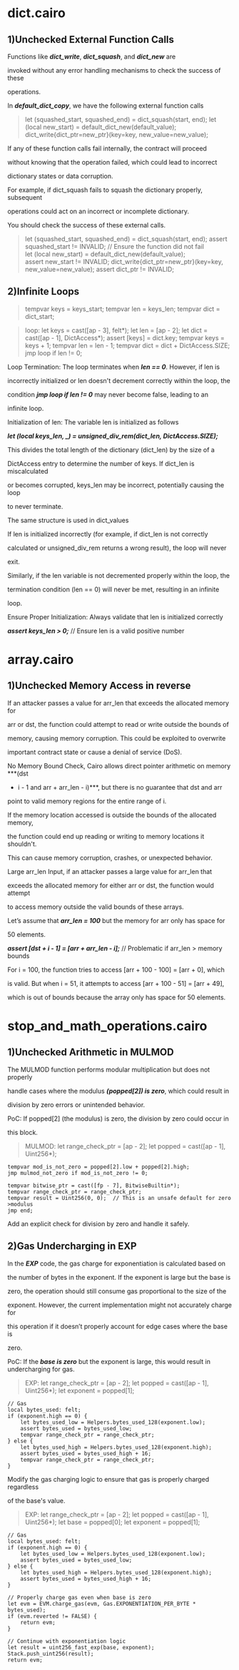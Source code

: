 

# dict.cairo

## 1)Unchecked External Function Calls

Functions like ***dict_write***, ***dict_squash***, and ***dict_new*** are

invoked without any error handling mechanisms to check the success of these
 
operations.  

In ***default_dict_copy***, we have the following external function calls

>let (squashed_start, squashed_end) = dict_squash(start, end);
let (local new_start) = default_dict_new(default_value);
dict_write{dict_ptr=new_ptr}(key=key, new_value=new_value);


If any of these function calls fail internally, the contract will proceed  

without knowing that the operation failed, which could lead to incorrect   

dictionary states or data corruption.  

For example, if dict_squash fails to squash the dictionary properly, subsequent   

operations could act on an incorrect or incomplete dictionary.  

You should check the success of these external calls.

>let (squashed_start, squashed_end) = dict_squash(start, end);
assert squashed_start != INVALID;  // Ensure the function did not fail  
let (local new_start) = default_dict_new(default_value);  
assert new_start != INVALID;
dict_write{dict_ptr=new_ptr}(key=key, new_value=new_value);
assert dict_ptr != INVALID;

## 2)Infinite Loops

>tempvar keys = keys_start;
tempvar len = keys_len;
tempvar dict = dict_start;

>loop:
    let keys = cast([ap - 3], felt*);
    let len = [ap - 2];
    let dict = cast([ap - 1], DictAccess*);
    assert [keys] = dict.key;
    tempvar keys = keys + 1;
    tempvar len = len - 1;
    tempvar dict = dict + DictAccess.SIZE;
    jmp loop if len != 0;

Loop Termination: The loop terminates when ***len == 0***. However, if len is 

incorrectly initialized or len doesn't decrement correctly within the loop, the 

condition ***jmp loop if len != 0*** may never become false, leading to an 

infinite loop.

Initialization of len: The variable len is initialized as follows

***let (local keys_len, _) = unsigned_div_rem(dict_len, DictAccess.SIZE);***

This divides the total length of the dictionary (dict_len) by the size of a 

DictAccess entry to determine the number of keys. If dict_len is miscalculated 

or becomes corrupted, keys_len may be incorrect, potentially causing the loop 

to never terminate.

The same structure is used in dict_values

If len is initialized incorrectly (for example, if dict_len is not correctly 

calculated or unsigned_div_rem returns a wrong result), the loop will never 

exit.

Similarly, if the len variable is not decremented properly within the loop, the 

termination condition (len == 0) will never be met, resulting in an infinite 

loop.

Ensure Proper Initialization: Always validate that len is initialized correctly

***assert keys_len > 0;***  // Ensure len is a valid positive number




# array.cairo


## 1)Unchecked Memory Access in reverse

If an attacker passes a value for arr_len that exceeds the allocated memory for 

arr or dst, the function could attempt to read or write outside the bounds of 

memory, causing memory corruption. This could be exploited to overwrite 

important contract state or cause a denial of service (DoS).

No Memory Bound Check, Cairo allows direct pointer arithmetic on memory ***(dst 

+ i - 1 and arr + arr_len - i)***, but there is no guarantee that dst and arr 

point to valid memory regions for the entire range of i.

If the memory location accessed is outside the bounds of the allocated memory, 

the function could end up reading or writing to memory locations it shouldn't. 

This can cause memory corruption, crashes, or unexpected behavior.

Large arr_len Input, if an attacker passes a large value for arr_len that 

exceeds the allocated memory for either arr or dst, the function would attempt 

to access memory outside the valid bounds of these arrays.

Let’s assume that ***arr_len = 100*** but the memory for arr only has space for 

50 elements.

***assert [dst + i - 1] = [arr + arr_len - i];***  // Problematic if arr_len > memory bounds

For i = 100, the function tries to access [arr + 100 - 100] = [arr + 0], which 

is valid. But when i = 51, it attempts to access [arr + 100 - 51] = [arr + 49], 

which is out of bounds because the array only has space for 50 elements.

# stop_and_math_operations.cairo

## 1)Unchecked Arithmetic in MULMOD

The MULMOD function performs modular multiplication but does not properly 

handle cases where the modulus ***(popped[2]) is zero***, which could result in 

division by zero errors or unintended behavior.

PoC: If popped[2] (the modulus) is zero, the division by zero could occur in 

this block.

>MULMOD:
    let range_check_ptr = [ap - 2];
    let popped = cast([ap - 1], Uint256*);
    
    tempvar mod_is_not_zero = popped[2].low + popped[2].high;
    jmp mulmod_not_zero if mod_is_not_zero != 0;

    tempvar bitwise_ptr = cast([fp - 7], BitwiseBuiltin*);
    tempvar range_check_ptr = range_check_ptr;
    tempvar result = Uint256(0, 0);  // This is an unsafe default for zero >modulus
    jmp end;

Add an explicit check for division by zero and handle it safely.

## 2)Gas Undercharging in EXP

In the ***EXP*** code, the gas charge for exponentiation is calculated based on 

the number of bytes in the exponent. If the exponent is large but the base is 

zero, the operation should still consume gas proportional to the size of the 

exponent. However, the current implementation might not accurately charge for 

this operation if it doesn’t properly account for edge cases where the base is 

zero.

PoC:  If the ***base is zero*** but the exponent is large, this would result in undercharging for gas.

>EXP:
    let range_check_ptr = [ap - 2];
    let popped = cast([ap - 1], Uint256*);
    let exponent = popped[1];

    // Gas
    local bytes_used: felt;
    if (exponent.high == 0) {
        let bytes_used_low = Helpers.bytes_used_128(exponent.low);
        assert bytes_used = bytes_used_low;
        tempvar range_check_ptr = range_check_ptr;
    } else {
        let bytes_used_high = Helpers.bytes_used_128(exponent.high);
        assert bytes_used = bytes_used_high + 16;
        tempvar range_check_ptr = range_check_ptr;
    }


Modify the gas charging logic to ensure that gas is properly charged regardless 

of the base's value.

>EXP:
    let range_check_ptr = [ap - 2];
    let popped = cast([ap - 1], Uint256*);
    let base = popped[0];
    let exponent = popped[1];

    // Gas
    local bytes_used: felt;
    if (exponent.high == 0) {
        let bytes_used_low = Helpers.bytes_used_128(exponent.low);
        assert bytes_used = bytes_used_low;
    } else {
        let bytes_used_high = Helpers.bytes_used_128(exponent.high);
        assert bytes_used = bytes_used_high + 16;
    }

    // Properly charge gas even when base is zero
    let evm = EVM.charge_gas(evm, Gas.EXPONENTIATION_PER_BYTE * bytes_used);
    if (evm.reverted != FALSE) {
        return evm;
    }
    
    // Continue with exponentiation logic
    let result = uint256_fast_exp(base, exponent);
    Stack.push_uint256(result);
    return evm;



